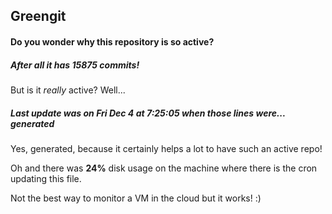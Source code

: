 ## Greengit

#### Do you wonder why this repository is so active?

##### After all it has 15875 commits!

But is it *really* active? Well...

##### Last update was on Fri Dec 4 at 7:25:05 when those lines were... generated

Yes, generated, because it certainly helps a lot to have such an active repo!

Oh and there was **24%** disk usage on the machine
where there is the cron updating this file.

Not the best way to monitor a VM in the cloud but it works! :)

